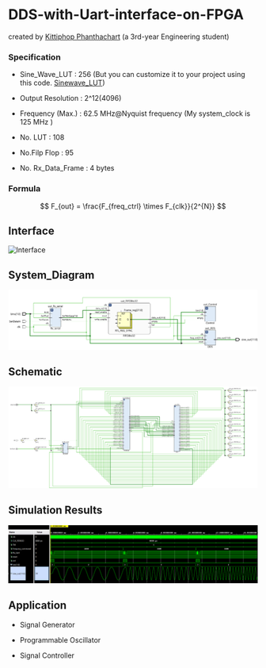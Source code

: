 # DDS-with-Uart-interface-on-FPGA
created by [Kittiphop Phanthachart](https://bento.me/mac-kittiphop) (a 3rd-year Engineering student)


### Specification 
- Sine_Wave_LUT      : 256  (But you can customize it to your project using this code. [Sinewave_LUT](https://github.com/XACKIES/DDS-with-Uart-interface/blob/main/Sinewave_LUT.py))

- Output Resolution  : 2^12(4096)

- Frequency (Max.)    : 62.5 MHz@Nyquist frequency  (My system_clock is 125 MHz )

- No. LUT : 108

- No.Filp Flop : 95

- No. Rx_Data_Frame : 4 bytes


### Formula
$$
F_{out} = \frac{F_{freq_ctrl} \times F_{clk}}{2^{N}}
$$




## Interface
![Interface](https://github.com/XACKIES/DDS-with-Uart-interface-on-FPGA/blob/main/Doc/DDS_Interface.jpg)

## System_Diagram
![System_Diagram](https://github.com/XACKIES/DDS-with-Uart-interface/blob/main/Doc/System_Diagram.png)

## Schematic
![Schematic](https://github.com/XACKIES/DDS-with-Uart-interface/blob/main/Doc/Schematic%20.png)

## Simulation Results
![Simulation Results](https://github.com/XACKIES/DDS-with-Uart-interface/blob/main/Doc/Simmulation_Result.png)


## Application

- Signal Generator 
  
- Programmable Oscillator

- Signal Controller
